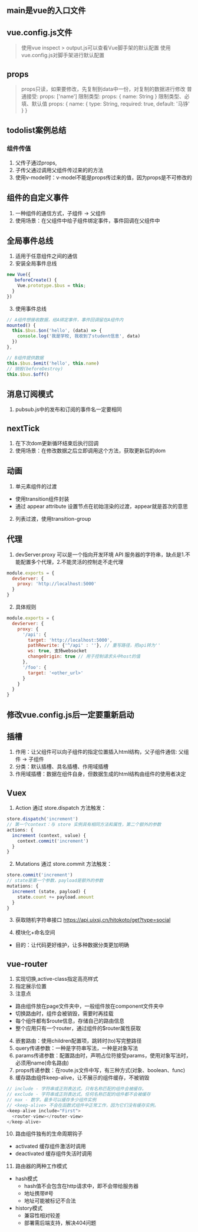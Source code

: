 ## main是vue的入口文件

## vue.config.js文件
> 使用vue inspect > output.js可以查看Vue脚手架的默认配置
> 使用vue.config.js对脚手架进行默认配置

## props
> props只读，如果要修改，先复制到data中一份，对复制的数据进行修改
> 普通接受: props: ['name']
> 限制类型: props: { name: String } 
> 限制类型、必填、默认值 props: { name: { type: String, required: true, default: '马铮' } }

## todolist案例总结
### 组件传值
1. 父传子通过props,
2. 子传父通过调用父组件传过来的的方法
3. 使用v-model时：v-model不能是props传过来的值，因为props是不可修改的

## 组件的自定义事件
1. 一种组件的通信方式，子组件 -> 父组件
2. 使用场景：在父组件中给子组件绑定事件，事件回调在父组件中

## 全局事件总线
1. 适用于任意组件之间的通信
2. 安装全局事件总线
```js
new Vue({
   beforeCreate() {
    Vue.prototype.$bus = this; 
  }
})
```
3. 使用事件总线
```js
// A组件想接收数据，给A绑定事件，事件回调留在A组件内
mounted() {
  this.$bus.$on('hello', (data) => {
    console.log('我是学校, 我收到了student信息', data)
  })
},

// B组件提供数据
this.$bus.$emit('hello', this.name)
// 销毁(beforeDestroy)
this.$bus.$off()
```

## 消息订阅模式
1. pubsub.js中的发布和订阅的事件名一定要相同

## nextTick
1. 在下次dom更新循环结束后执行回调
2. 使用场景：在修改数据之后立即调用这个方法，获取更新后的dom

## 动画
1. 单元素组件的过渡
- 使用transition组件封装
- 通过 appear attribute 设置节点在初始渲染的过渡，appear就是首次的意思
2. 列表过渡，使用transition-group

## 代理
1. devServer.proxy 可以是一个指向开发环境 API 服务器的字符串，缺点是1.不能配置多个代理，2.不能灵活的控制走不走代理
```js
module.exports = {
  devServer: {
    proxy: 'http://localhost:5000'
  }
}
```
2. 具体规则
```js
module.exports = {
  devServer: {
    proxy: {
      '/api': {
        target: 'http://localhost:5000',
        pathRewrite: {'^/api' : ''}, // 重写路径，把api转为''
        ws: true, 支持websocket
        changeOrigin: true // 用于控制请求头中host的值
      },
      '/foo': {
        target: '<other_url>'
      }
    }
  }
}
```
## 修改vue.config.js后一定要重新启动

## 插槽
1. 作用：让父组件可以向子组件的指定位置插入html结构，父子组件通信: 父组件 -> 子组件
2. 分类：默认插槽、具名插槽、作用域插槽
3. 作用域插槽：数据在组件自身，但数据生成的html结构由组件的使用者决定

## Vuex
1. Action 通过 store.dispatch 方法触发：
```js
store.dispatch('increment')
// 第一个context：与 store 实例具有相同方法和属性，第二个额外的参数
actions: {
  increment (context, value) {
    context.commit('increment')
  }
}
```
2. Mutations 通过 store.commit 方法触发：
```js
store.commit('increment')
// state是第一个参数，payload是额外的参数
mutations: {
  increment (state, payload) {
    state.count += payload.amount
  }
}
```
3. 获取随机字符串接口
https://api.uixsj.cn/hitokoto/get?type=social

4. 模块化+命名空间
- 目的：让代码更好维护，让多种数据分类更加明确

## vue-router
1. <router-link to="/home" active-class="active">实现切换,active-class指定高亮样式
2. <router-view>指定展示位置
3. 注意点
- 路由组件放在page文件夹中，一般组件放在component文件夹中
- 切换路由时，组件会被销毁，需要时再挂载
- 每个组件都有$route信息，存储自己的路由信息
- 整个应用只有一个router，通过组件的$router属性获取
4. 嵌套路由：使用children配置项，跳转时(to)写完整路径
5. query传递参数：一种是字符串写法，一种是对象写法
6. params传递参数：配置路由时，声明占位符接受params，使用对象写法时，必须用name(命名路由)
7. props传递参数：在route.js文件中写，有三种方式(对象、boolean、func)
9. 缓存路由组件keep-alive，让不展示的组件缓存，不被销毁
```js
// include - 字符串或正则表达式。只有名称匹配的组件会被缓存。
// exclude - 字符串或正则表达式。任何名称匹配的组件都不会被缓存
// max - 数字。最多可以缓存多少组件实例
// <keep-alive> 不会在函数式组件中正常工作，因为它们没有缓存实例。
<keep-alive include="First">
  <router-view></router-view>
</keep-alive>
```
10. 路由组件独有的生命周期钩子
- activated 缓存组件激活时调用
- deactivated 缓存组件失活时调用
11. 路由器的两种工作模式
+ hash模式
  - hash值不会包含在http请求中，即不会带给服务器
  - 地址携带#号
  - 地址可能被标记不合法
+ history模式
  - 兼容性相对较差
  - 部署需后端支持，解决404问题 